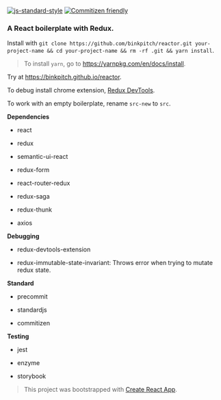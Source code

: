 [![js-standard-style](https://img.shields.io/badge/code%20style-standard-brightgreen.svg)](http://standardjs.com)
[![Commitizen friendly](https://img.shields.io/badge/commitizen-friendly-brightgreen.svg)](http://commitizen.github.io/cz-cli/)

### A React boilerplate with Redux.

Install with ```git clone https://github.com/binkpitch/reactor.git your-project-name && cd your-project-name && rm -rf .git && yarn install```. 
> To install ```yarn```, go to https://yarnpkg.com/en/docs/install.

Try at https://binkpitch.github.io/reactor.

To debug install chrome extension, [Redux DevTools](https://chrome.google.com/webstore/detail/redux-devtools/lmhkpmbekcpmknklioeibfkpmmfibljd).

To work with an empty boilerplate, rename ```src-new``` to ```src```.

**Dependencies**

- react

- redux

- semantic-ui-react

- redux-form

- react-router-redux

- redux-saga

- redux-thunk

- axios

**Debugging**

- redux-devtools-extension

- redux-immutable-state-invariant: Throws error when trying to mutate redux state.


**Standard**

- precommit

- standardjs

- commitizen

**Testing**

- jest

- enzyme

- storybook

> This project was bootstrapped with [Create React App](https://github.com/facebookincubator/create-react-app).
